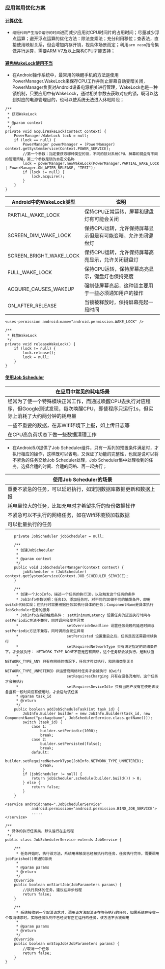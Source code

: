 ### 应用常用优化方案
#### [计算优化]()
+ `缩短代码产生指令运行的时间`进而减少应用对CPU时间片的占用时间；尽量减少浮点运算；避开浮点运算的优化方法：除法变乘法；充分利用移位；查表法，直接使用映射关系，但会增加内存开销，视具体场景而定；利用`arm neon`指令集做并行运算，需要ARM V7及以上架构CPU才能支持；
#### [避免WakeLock使用不当]()
+ 在Android操作系统中，最常用的唤醒手机的方法是使用PowerManager.WakeLock来保存CPU工作并防止屏幕自动变暗关闭，PowerManager负责对Android设备电源相关进行管理，WakeLock也是一种锁机制，只要应用中有WakeLock，通过相关参数去获取对应的锁，既可以达到对应的电源管理目的，也可以使系统无法进入休眠阶段；

```    
/**
 * 获取WakeLock
 *
 * @param context
 */
private void acquirWakeLock(Context context) {
    PowerManager.WakeLock lock = null;
    if (lock == null) {
        PowerManager powerManager = (PowerManager) context.getSystemService(Context.POWER_SERVICE);
        //第一个参数：指定要获取哪种类型的锁，不同的锁对系统CPU、屏幕和键盘有不同的管理策略，第二个参数是锁的自定义名称
        lock = powerManager.newWakeLock(PowerManager.PARTIAL_WAKE_LOCK | PowerManager.ON_AFTER_RELEASE, "TEST");
        if (lock != null) {
            lock.acquire();
        }
    }
}
```

|Android中的WakeLock类型|说明|
|------|------|
|PARTIAL_WAKE_LOCK|保持CPU正常运转，屏幕和键盘灯有可能会关闭|
|SCREEN_DIM_WAKE_LOCK|保持CPU运转，允许保持屏幕显示但是有可能变暗，允许关闭键盘灯|
|SCREEN_BRIGHT_WAKE_LOCK|保持CPU运转，允许保持屏幕高亮显示，允许关闭键盘灯|
|FULL_WAKE_LOCK|保持CPU运转，保持屏幕高亮显示，键盘灯也保持亮度|
|ACQUIRE_CAUSES_WAKEUP|强制使屏幕亮起，这种锁主要用于一些必须通知用户的操作|
|ON_AFTER_RELEASE|当锁被释放时，保持屏幕亮起一段时间|

```
<uses-permission android:name="android.permission.WAKE_LOCK" />
```

```
/**
 * 释放WakeLock
 */
private void releaseWakeLock() {
    if (lock != null) {
        lock.release();
        lock = null;
    }
}
```
#### [使用Job Scheduler]()

|在应用中常见的耗电场景|
|------|
|经常为了使一个特殊模块正常工作，而通过唤醒CPU去执行对应程序，但Google测试发现，每次唤醒CPU，即使程序只运行1s，但实际上消耗了大约两分钟的耗电量|
|一些不重要的数据，在非Wifi环境下上报，如上传日志等|
|在CPU高负荷状态下做一些数据清理工作|

+ 在Android5.0提供了Job Scheduler组件，只有一系列的预置条件满足时，才执行相应的操作，这样既可以省电，又保证了功能的完整性，也就是说可以将不紧急的任务交给Job Scheduler处理，Job Scheduler集中处理收到的任务，选择合适的时间、合适的网络、再一起执行；

|使用Job Scheduler的场景|
|------|
|重要不紧急的任务，可以延迟执行，如定期数据库数据更新和数据上报|
|耗电量较大的任务，比如充电时才希望执行的备份数据操作|
|不紧急可以不执行的网络任务，如在Wifi环境预加载数据|
|可以批量执行的任务|

```
    private JobScheduler jobScheduler = null;

    /**
     * 创建JobScheduler
     *
     * @param context
     */
    public void JobSchedulerManager(Context context) {
        jobScheduler = (JobScheduler) context.getSystemService(Context.JOB_SCHEDULER_SERVICE);
    }

    /**
     * 创建一个JobInfo，描述一个任务的执行ID，以及触发这个任务的条件
     * JobInfo参数说明：任务ID，添加任务时，对不同的ID做不同的触发条件，即用switch代码实现；在执行时需要根据任务ID执行具体的任务；ComponentName是具体执行JobScheduler任务的服务
     * JobInfo支持的触发条件： setMinimumLatency 设置任务的延迟执行时间与setPeriodic方法不兼容，同时调用会发生异常
     *                      setOverrideDeadline 设置任务最晚的延迟时间与setPeriodic方法不兼容，同时调用会发生异常
     *                      setPersisted 设置重启之后，任务是否还需要继续执行
     *                      setRequiredNetworkType 只有满足指定的网络条件下，才会被执行： NETWORK_TYPE_NONE不管是否有网络，这个任务都会被执行，是默认值
     *                                                                              NETWORK_TYPE_ANY 只有在网络的情况下，任务才可以执行，和网络类型无关
     *                                                                              NETWORK_TYPE_UNMETERED 非运营商网络时任务才会被执行 如wifi
     *                      setRequiresCharging 只有在设备充电时，这个任务才会被执行
     *                      setRequiresDeviceIdle 只有当用户没有在使用该设备且有一段时间没有使用时，才会启动该任务
     * @param task_id
     * @return
     */
    public boolean addJobScheduleTask(int task_id) {
        JobInfo.Builder builder = new JobInfo.Builder(task_id, new ComponentName("packagebane", JobSchedulerService.class.getName()));
        switch (task_id) {
            case 1:
                builder.setPeriodic(1000);
                break;
            case 2:
                builder.setPersisted(false);
                break;
            default:
                builder.setRequiredNetworkType(JobInfo.NETWORK_TYPE_UNMETERED);
                break;
        }
        if (jobScheduler != null) {
            return jobScheduler.schedule(builder.build()) > 0;
        } else {
            return false;
        }
    }
```
```
<service android:name=".JobSchedulerService"
            android:permission="android.permission.BIND_JOB_SERVICE">
            .....
</service>
```
```
/**
 * 具体的执行任务类，默认运行在主线程
 */
public class JobSchedulerService extends JobService {

    /**
     * 任务开始时，执行该方法，系统用来触发已经被执行的任务，任务执行完毕，需要调用jobFinished()来通知系统
     *
     * @param params
     * @return
     */
    @Override
    public boolean onStartJob(JobParameters params) {
        //执行具体的任务，建议在异步线程
        return false;
    }

    /**
     * 系统接收到一个取消请求时，调用该方法取消正在等待执行的任务，如果系统在接收一个取消请求时，实际任务队列中已经没有正在运行的任务，该方法不会被调用
     *
     * @param params
     * @return
     */
    @Override
    public boolean onStopJob(JobParameters params) {
        //取消一个任务
        return false;
    }
}
```
